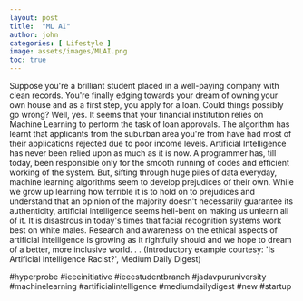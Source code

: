 ```yaml
---
layout: post
title:  "ML AI"
author: john
categories: [ Lifestyle ]
image: assets/images/MLAI.png
toc: true
---
```

Suppose you're a brilliant student placed in a well-paying company with clean records. You're finally edging towards your dream of owning your own house and as a first step, you apply for a loan. Could things possibly go wrong? Well, yes. It seems that your financial institution relies on Machine Learning to perform the task of loan approvals. The algorithm has learnt that applicants from the suburban area you're from have had most of their applications rejected due to poor income levels.
Artificial Intelligence has never been relied upon as much as it is now. A programmer has, till today, been responsible only for the smooth running of codes and efficient working of the system. But, sifting through huge piles of data everyday, machine learning algorithms seem to develop prejudices of their own. While we grow up learning how terrible it is to hold on to prejudices and understand that an opinion of the majority doesn't necessarily guarantee its authenticity, artificial intelligence seems hell-bent on making us unlearn all of it. It is disastrous in today's times that facial recognition systems work best on white males. Research and awareness on the ethical aspects of artificial intelligence is growing as it rightfully should and we hope to dream of a better, more inclusive world. .
. (Introductory example courtesy: 'Is Artificial Intelligence Racist?', Medium Daily Digest)

#hyperprobe #ieeeinitiative #ieeestudentbranch #jadavpuruniversity #machinelearning #artificialintelligence #mediumdailydigest #new #startup